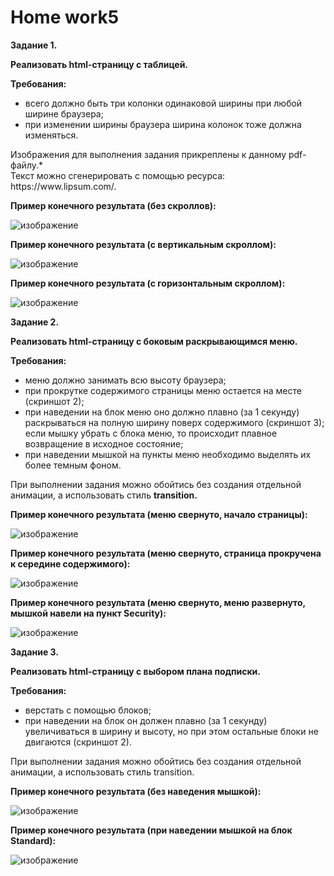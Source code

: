 # <b>Home work5</b>



<b>Задание 1.</b><br>

<p><b>Реализовать html-страницу с таблицей.</b></p>
<p><b>Требования:</b></p>
<ul>
<li>всего должно быть три колонки одинаковой ширины при любой ширине браузера;</li>
<li>при изменении ширины браузера ширина колонок тоже должна изменяться.</li>
</ul>
Изображения для выполнения задания прикреплены к данному pdf-файлу.*<br>
Текст можно сгенерировать с помощью ресурса: https://www.lipsum.com/.
<p><b>Пример конечного результата (без скроллов):</b></p>

![изображение](https://user-images.githubusercontent.com/108996479/233405253-dd17bd03-e377-4d1b-9900-6eae60415149.png)
<p><b>Пример конечного результата (с вертикальным скроллом):</b></p>

![изображение](https://user-images.githubusercontent.com/108996479/233405302-44309f5e-13b9-478a-a665-122d423876e3.png)

<p><b>Пример конечного результата (с горизонтальным скроллом):</b></p>

![изображение](https://user-images.githubusercontent.com/108996479/233405541-35c6b64a-0db8-4644-afaf-11b823bd9d6f.png)

<b>Задание 2.</b><br>
<p><b>Реализовать html-страницу с боковым раскрывающимся меню.</b></p>
<p><b>Требования:</b></p>
<ul>
  <li>меню должно занимать всю высоту браузера;</li>
  <li>при прокрутке содержимого страницы меню остается на месте (скриншот 2);</li>
  <li>при наведении на блок меню оно должно плавно (за 1 секунду) раскрываться на полную ширину поверх содержимого (скриншот 3); если мышку убрать с блока меню, то происходит плавное возвращение в исходное состояние;</li>
  <li>при наведении мышкой на пункты меню необходимо выделять их более темным фоном.</li>
</ul>
<p>При выполнении задания можно обойтись без создания отдельной анимации, а использовать стиль <b>transition.</b></p>

<p><b>Пример конечного результата (меню свернуто, начало страницы):</b></p>

![изображение](https://user-images.githubusercontent.com/108996479/233406503-e72c7f9d-12d6-4618-8726-a3033c43165c.png)

<p><b>Пример конечного результата (меню свернуто, страница прокручена к середине содержимого):</b></p>

![изображение](https://user-images.githubusercontent.com/108996479/233406688-81024cde-4b90-48fa-a8c6-ed7893f71432.png)

<p><b>Пример конечного результата (меню свернуто, меню развернуто, мышкой навели на пункт Security):</b></p>

![изображение](https://user-images.githubusercontent.com/108996479/233406821-526919d0-3c94-4677-ae51-cb9f3c686b1e.png)


<b>Задание 3.</b><br>

<p><b>Реализовать html-страницу с выбором плана подписки.</b></p>
<p><b>Требования:</b></p>
<ul>
  <li>верстать с помощью блоков;</li>
  <li>при наведении на блок он должен плавно (за 1 секунду) увеличиваться в ширину и высоту, но при этом остальные блоки не двигаются (скриншот 2).</li>
</ul>
<p>При выполнении задания можно обойтись без создания отдельной анимации, а использовать стиль transition.</p>
<p><b>Пример конечного результата (без наведения мышкой):</b></p>

![изображение](https://user-images.githubusercontent.com/108996479/233407670-157b22ab-e382-4140-b579-ccdda6ffd8d1.png)

<p><b>Пример конечного результата (при наведении мышкой на блок Standard):</b></p>

![изображение](https://user-images.githubusercontent.com/108996479/233407924-6cb27f9b-02a3-4409-b37b-7d18569c7a27.png)
